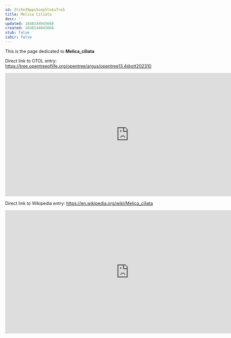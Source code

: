 ```yaml
---
id: 2tz5e39ppu5sep5txkufro5
title: Melica Ciliata
desc: ''
updated: 1648144045668
created: 1648144045668
stub: false
isDir: false
---
```

This is the page dedicated to **Melica_ciliata**


Direct link to OTOL entry: https://tree.opentreeoflife.org/opentree/argus/opentree13.4@ott202310



<html>
    <body>
    <iframe src="https://tree.opentreeoflife.org/opentree/argus/opentree13.4@ott202310"
    width="800" height="400" frameborder="0" allowfullscreen> </iframe>
    </body>
</html>
    


Direct link to Wikipedia entry: https://en.wikipedia.org/wiki/Melica_ciliata



<html>
    <body>
    <iframe src="https://en.wikipedia.org/wiki/Melica_ciliata"
    width="800" height="400" frameborder="0" allowfullscreen> </iframe>
    </body>
</html>
    
